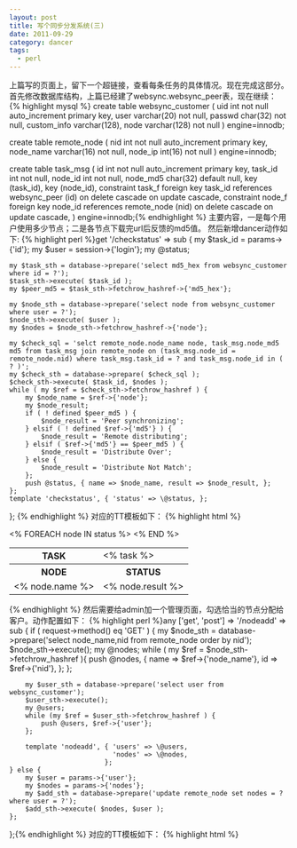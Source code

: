 ```yaml
---
layout: post
title: 写个同步分发系统(三)
date: 2011-09-29
category: dancer
tags:
  - perl
---
```


上篇写的页面上，留下一个超链接，查看每条任务的具体情况。现在完成这部分。
首先修改数据库结构，上篇已经建了websync.websync_peer表，现在继续：
{% highlight mysql %}
create table websync_customer (
    uid int not null auto_increment primary key,
    user varchar(20) not null,
    passwd char(32) not null,
    custom_info varchar(128),
    node varchar(128) not null
) engine=innodb;

create table remote_node (
    nid int not null auto_increment primary key,
    node_name varchar(16) not null,
    node_ip int(16) not null
) engine=innodb;

create table task_msg (
    id int not null auto_increment primary key,
    task_id int not null,
    node_id int not null,
    node_md5 char(32) default null,
    key (task_id),
    key (node_id),
    constraint task_f foreign key task_id references websync_peer (id) on delete cascade on update cascade,
    constraint node_f foreign key node_id references remote_node (nid) on delete cascade on update cascade,
) engine=innodb;{% endhighlight %}
主要内容，一是每个用户使用多少节点；二是各节点下载完url后反馈的md5值。
然后新增dancer动作如下:
{% highlight perl %}get '/checkstatus' => sub {
    my $task_id = params->{'id'};
    my $user = session->{'login'};
    my @status;

    my $task_sth = database->prepare('select md5_hex from websync_customer where id = ?');
    $task_sth->execute( $task_id );
    my $peer_md5 = $task_sth->fetchrow_hashref->{'md5_hex'};

    my $node_sth = database->prepare('select node from websync_customer where user = ?');
    $node_sth->execute( $user );
    my $nodes = $node_sth->fetchrow_hashref->{'node'};

    my $check_sql = 'selct remote_node.node_name node, task_msg.node_md5 md5 from task_msg join remote_node on (task_msg.node_id = remote_node.nid) where task_msg.task_id = ? and task_msg.node_id in ( ? )';
    my $check_sth = database->prepare( $check_sql );
    $check_sth->execute( $task_id, $nodes );
    while ( my $ref = $check_sth->fetchrow_hashref ) {
        my $node_name = $ref->{'node'};
        my $node_result;
        if ( ! defined $peer_md5 ) {
            $node_result = 'Peer synchronizing';
        } elsif ( ! defined $ref->{'md5'} ) {
            $node_result = 'Remote distributing';
        } elsif ( $ref->{'md5'} == $peer_md5 ) {
            $node_result = 'Distribute Over';
        } else {
            $node_result = 'Distribute Not Match';
        };
        push @status, { name => $node_name, result => $node_result, };
    };
    template 'checkstatus', { 'status' => \@status, };
};
{% endhighlight %}
对应的TT模板如下：
{% highlight html %}<html>
<head></head>
<body><table>
<tr><th>TASK</th><td><% task %></td></tr>
<tr><th>NODE</th><th>STATUS</th></tr>
<% FOREACH node IN status %>
<tr><td><% node.name %></td>
<td><% node.result %></td></tr>
<% END %>
</table></body>
</html>{% endhighlight %}
然后需要给admin加一个管理页面，勾选恰当的节点分配给客户。动作配置如下：
{% highlight perl %}any ['get', 'post'] => '/nodeadd' => sub {
    if ( request->method() eq 'GET' ) {
        my $node_sth = database->prepare('select node_name,nid from remote_node order by nid');
        $node_sth->execute();
        my @nodes;
        while ( my $ref = $node_sth->fetchrow_hashref ){
            push @nodes, { name => $ref->{'node_name'}, id => $ref->{'nid'}, };
        };

        my $user_sth = database->prepare('select user from websync_customer');
        $user_sth->execute();
        my @users;
        while (my $ref = $user_sth->fetchrow_hashref ) {
            push @users, $ref->{'user'};
        };

        template 'nodeadd', { 'users' => \@users,
                              'nodes' => \@nodes,
                            };
    } else {
        my $user = params->{'user'};
        my $nodes = params->{'nodes'};
        my $add_sth = database->prepare('update remote_node set nodes = ? where user = ?');
        $add_sth->execute( $nodes, $user );
    };
};{% endhighlight %}
对应的TT模板如下：
{% highlight html %}<html>
<head>
<script type="text/javascript">
function post_node() {
    var nodes = '';
    var user = '';
    $("form > [type=checkbox]").each(function(){
        if($(this)[0].checked) {
            nodes += $(this).val()+',';
        }
    });
    $("select > option").each(function(){
        if($(this).attr('selected')==true) {
            user = $(this).val();
        }
    });
    $.post('/nodeadd?nodes='+nodes+'&user='+user);
}
</head><body>
<form method="post" action="post_node()">
<% FOREACH node IN nodes %>
<input type="checkbox" name="node" value="<% node.id %>" /><% node.name %>
<% END %>
<HR />
<select name="customer">
<% FOREACH user IN users %>
<option value="<% user %>"><% user %></option>
<% END %>
<input type="submit" value="submit">
</form>
</body>
</html>{% endhighlight %}
从度娘那抄了个jquery例子来用……
